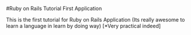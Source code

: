 #Ruby on Rails Tutorial First Application

This is the first tutorial for Ruby on Rails Application (Its really awesome to learn a language in learn by doing way) [*Very practical indeed]

